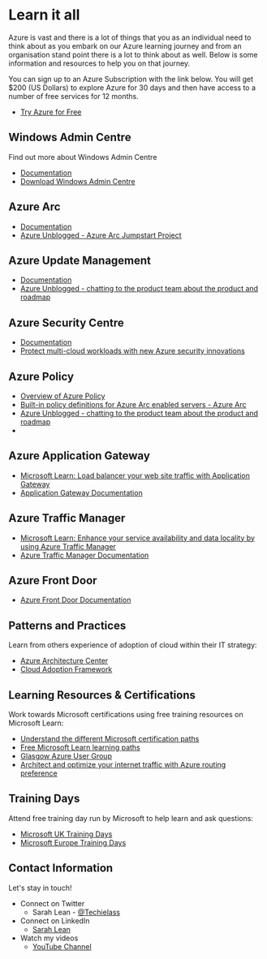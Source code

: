 # Learn it all

Azure is vast and there is a lot of things that you as an individual need to think about as you embark on our Azure learning journey and from an organisation stand point there is a lot to think about as well.  Below is some information and resources to help you on that journey. 

You can sign up to an Azure Subscription with the link below. You will get $200 (US Dollars) to explore Azure for 30 days and then have access to a number of free services for 12 months. 
- [Try Azure for Free](https://aka.ms/Try4Free)

## Windows Admin Centre
Find out more about Windows Admin Centre
- [Documentation](https://docs.microsoft.com/en-gb/windows-server/manage/windows-admin-center/overview?ocid=AID3023451&WT.mc_id=modinfra-24780-salean)
- [Download Windows Admin Centre](https://docs.microsoft.com/en-gb/windows-server/manage/windows-admin-center/overview?ocid=AID3023451&WT.mc_id=modinfra-24780-saleann)

## Azure Arc
- [Documentation](https://azure.microsoft.com/services/azure-arc/?ocid=AID3023451&WT.mc_id=modinfra-24780-salean)
- [Azure Unblogged - Azure Arc Jumpstart Project](https://channel9.msdn.com/Shows/IT-Ops-Talk/Azure-Unblogged-Azure-Arc-Jumpstart-Project?ocid=AID3023451&WT.mc_id=modinfra-24780-salean)

## Azure Update Management
- [Documentation](https://docs.microsoft.com/azure/automation/update-management/overview?ocid=AID3023451&WT.mc_id=modinfra-24780-salean)
- [Azure Unblogged - chatting to the product team about the product and roadmap](https://channel9.msdn.com/Shows/IT-Ops-Talk/Azure-Unblogged-Azure-Update-Management?ocid=AID3023451&WT.mc_id=modinfra-24780-salean)

## Azure Security Centre
- [Documentation](https://azure.microsoft.com/services/security-center/?ocid=AID3023451&WT.mc_id=modinfra-24780-salean)
- [Protect multi-cloud workloads with new Azure security innovations](https://azure.microsoft.com/blog/protect-multicloud-workloads-with-new-azure-security-innovations/?ocid=AID3023451&WT.mc_id=modinfra-24780-salean)

## Azure Policy
- [Overview of Azure Policy](https://docs.microsoft.com/azure/governance/policy/overview?WT.mc_id=modinfra-14802-salean)
- [Built-in policy definitions for Azure Arc enabled servers - Azure Arc](https://docs.microsoft.com/azure/azure-arc/servers/policy-reference?ocid=AID3023451&WT.mc_id=modinfra-24780-salean)
- [Azure Unblogged - chatting to the product team about the product and roadmap](https://channel9.msdn.com/Shows/IT-Ops-Talk/Azure-Unblogged-Azure-Policy?ocid=AID3023451&WT.mc_id=modinfra-24780-salean)
- 
## Azure Application Gateway
- [Microsoft Learn: Load balancer your web site traffic with Application Gateway](https://docs.microsoft.com/en-us/learn/modules/load-balance-web-traffic-with-application-gateway/)
- [Application Gateway Documentation](https://docs.microsoft.com/azure/application-gateway/?ocid=AID3023451&WT.mc_id=modinfra-24780-salean)

## Azure Traffic Manager
- [Microsoft Learn: Enhance your service availability and data locality by using Azure Traffic Manager](https://docs.microsoft.com/learn/modules/distribute-load-with-traffic-manager/?ocid=AID3023451&WT.mc_id=modinfra-24780-salean)
- [Azure Traffic Manager Documentation](https://docs.microsoft.com/azure/traffic-manager/?ocid=AID3023451&WT.mc_id=modinfra-24780-salean)

## Azure Front Door
- [Azure Front Door Documentation](https://docs.microsoft.com/azure/frontdoor/?ocid=AID3023451&WT.mc_id=modinfra-24780-salean)
## Patterns and Practices
Learn from others experience of adoption of cloud within their IT strategy:
- [Azure Architecture Center](https://docs.microsoft.com/en-gb/azure/architecture/?ocid=AID3023451&WT.mc_id=modinfra-24780-salean)
- [Cloud Adoption Framework](https://docs.microsoft.com/azure/cloud-adoption-framework/?ocid=AID3023451&WT.mc_id=modinfra-24780-salean)

## Learning Resources & Certifications
Work towards Microsoft certifications using free training resources on Microsoft Learn:
- [Understand the different Microsoft certification paths](https://aka.ms/certificationjourney)
- [Free Microsoft Learn learning paths](https://docs.microsoft.com/learn/?ocid=AID3023451&WT.mc_id=modinfra-24780-salean)
- [Glasgow Azure User Group](https://www.gaug.co.uk)
- [Architect and optimize your internet traffic with Azure routing preference](https://azure.microsoft.com/blog/architect-and-optimize-your-internet-traffic-with-azure-routing-preference/?ocid=AID3023451&WT.mc_id=modinfra-24780-salean)

## Training Days
Attend free training day run by Microsoft to help learn and ask questions: 
- [Microsoft UK Training Days](https://www.microsoft.com/en-gb/events/training-days/)
- [Microsoft Europe Training Days](https://www.microsoft.com/en-ie/training-days)

## Contact Information

Let's stay in touch! 

- Connect on Twitter
    - Sarah Lean - [@Techielass](https://twitter.com/Techielass)
- Connect on LinkedIn
    - [Sarah Lean](https://in.linkedin.com/in/sazlean)
- Watch my videos
    - [YouTube Channel](https://www.youtube.com/techielass)
